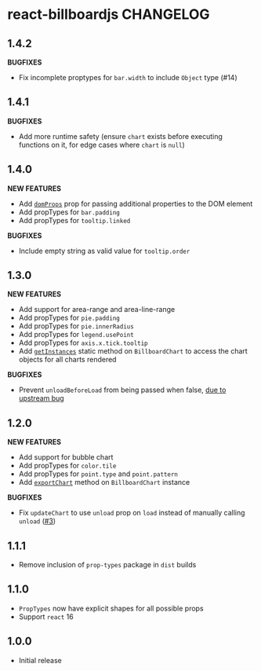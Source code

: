 # react-billboardjs CHANGELOG

## 1.4.2

**BUGFIXES**

* Fix incomplete proptypes for `bar.width` to include `Object` type (#14)

## 1.4.1

**BUGFIXES**

* Add more runtime safety (ensure `chart` exists before executing functions on it, for edge cases where `chart` is `null`)

## 1.4.0

**NEW FEATURES**

* Add [`domProps`](README.md#domprops) prop for passing additional properties to the DOM element
* Add propTypes for `bar.padding`
* Add propTypes for `tooltip.linked`

**BUGFIXES**

* Include empty string as valid value for `tooltip.order`

## 1.3.0

**NEW FEATURES**

* Add support for area-range and area-line-range
* Add propTypes for `pie.padding`
* Add propTypes for `pie.innerRadius`
* Add propTypes for `legend.usePoint`
* Add propTypes for `axis.x.tick.tooltip`
* Add [`getInstances`](README.md#getinstances) static method on `BillboardChart` to access the chart objects for all charts rendered

**BUGFIXES**

* Prevent `unloadBeforeLoad` from being passed when false, [due to upstream bug](https://github.com/naver/billboard.js/issues/321)

## 1.2.0

**NEW FEATURES**

* Add support for bubble chart
* Add propTypes for `color.tile`
* Add propTypes for `point.type` and `point.pattern`
* Add [`exportChart`](README.md#exportchart) method on `BillboardChart` instance

**BUGFIXES**

* Fix `updateChart` to use `unload` prop on `load` instead of manually calling `unload` ([#3](https://github.com/planttheidea/react-billboardjs/pull/3))

## 1.1.1

* Remove inclusion of `prop-types` package in `dist` builds

## 1.1.0

* `PropTypes` now have explicit shapes for all possible props
* Support `react` 16

## 1.0.0

* Initial release
